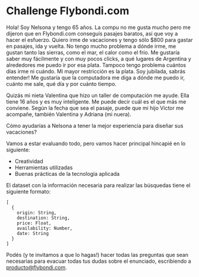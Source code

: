 # Challenge Flybondi.com

Hola! 
Soy Nelsona y tengo 65 años. La compu no me gusta mucho pero me dijeron que en Flybondi.com conseguís pasajes baratos, así que voy a hacer el esfuerzo. Quiero irme de vacaciones y tengo sólo $800 para gastar en pasajes, ida y vuelta. No tengo mucho problema a dónde irme, me gustan tanto las sierras, como el mar, el calor como el frío. Me gustaría saber muy fácilmente y con muy pocos clicks, a qué lugares de Argentina y alrededores me puedo ir por esa plata. Tampoco tengo problema cuántos días irme ni cuándo. Mi mayor restricción es la plata. Soy jubilada, sabrás entender!  Me gustaría que la computadora me diga a dónde me puedo ir, cuánto me sale, qué día y por cuánto tiempo. 

Quizás mi nieta Valentina que hizo un taller de computación me ayude. Ella tiene 16 años y es muy inteligente. Me puede decir cuál es el que más me conviene. Según la fecha que sea el pasaje, puede que mi hijo Víctor me acompañe, también Valentina y Adriana (mi nuera). 

Cómo ayudarías a Nelsona a tener la mejor experiencia para diseñar sus vacaciones?

Vamos a estar evaluando todo, pero vamos hacer principal hincapié en lo siguiente:

- Creatividad
- Herramientas utilizadas
- Buenas prácticas de la tecnología aplicada

El dataset con la información necesaria para realizar las búsquedas tiene el siguiente formato:

```
[
  {
    origin: String,
    destination: String,
    price: Float,
    availability: Number,
    date: String
  }
]
``` 

Podés (y te invitamos a que lo hagas!) hacer todas las preguntas que sean necesarias para evacuar todas tus dudas sobre el enunciado, escribiendo a producto@flybondi.com.